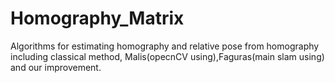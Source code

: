 # Homography_Matrix
Algorithms for estimating homography and relative pose from homography including classical method, Malis(opecnCV using),Faguras(main slam using) and our improvement.
